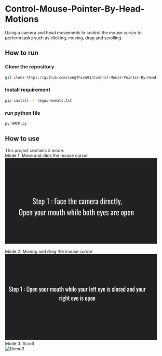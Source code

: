 # Control-Mouse-Pointer-By-Head-Motions
Using a camera and head movements to control the mouse cursor to perform tasks such as clicking, moving, drag and scrolling.
## How to run
### Clone the repository
```bash
git clone https://github.com/LongThien91/Control-Mouse-Pointer-By-Head-Motions.git
```
### Install requirement
```bash
pip install -r requirements.txt
```
### run python file
```bash
py HMCP.py
```
## How to use
This project contains 3 mode:  
Mode 1: Move and click the mouse cursor     
![Demo1](DemoGif/DemoMode1.gif)

Mode 2: Moving and drag the mouse cursor  
![Demo2](DemoGif/DemoMode2.gif)  
Mode 3: Scroll  
![Demo3](DemoGif/DemoMode3.gif)


